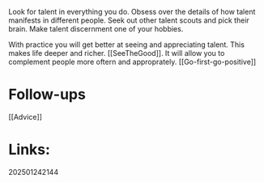 Look for talent in everything you do.  Obsess over the details of how talent manifests in different people.  Seek out other talent scouts and pick their brain. Make talent discernment one of your hobbies. 

With practice you will get better at seeing and appreciating talent. 
This makes life deeper and richer. [[SeeTheGood]].
It will allow you to complement people more oftern and approprately. [[Go-first-go-positive]]


# Follow-ups
[[Advice]]

# Links: 



202501242144
